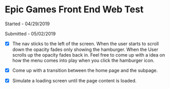 # Epic Games Front End Web Test

Started - 04/29/2019

Submitted - 05/02/2019

- [x] The nav sticks to the left of the screen. When the user starts to scroll down the opacity fades only showing the hamburger. When the User scrolls up the opacity fades back in. Feel free to come up with a idea on how the menu comes into play when you click the hamburger icon.

- [x] Come up with a transition between the home page and the subpage.

- [x] Simulate a loading screen until the page content is loaded.
